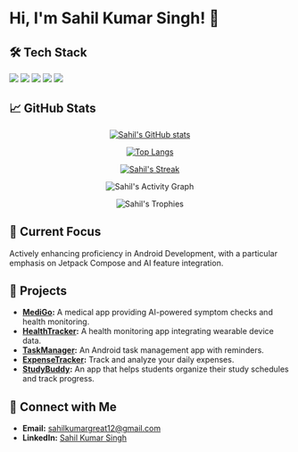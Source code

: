 # Hi, I'm Sahil Kumar Singh! 👋

## 🛠️ Tech Stack
<p align="left">
  <img src="https://img.shields.io/badge/Kotlin-0095D5?style=for-the-badge&logo=kotlin&logoColor=white"/>
  <img src="https://img.shields.io/badge/Jetpack%20Compose-4285F4?style=for-the-badge&logo=jetpack-compose&logoColor=white"/>
  <img src="https://img.shields.io/badge/Go-00ADD8?style=for-the-badge&logo=go&logoColor=white"/>
  <img src="https://img.shields.io/badge/Android%20Studio-3DDC84?style=for-the-badge&logo=android-studio&logoColor=white"/>
  <img src="https://img.shields.io/badge/Firebase-FFCA28?style=for-the-badge&logo=firebase&logoColor=white"/>
</p>

## 📈 GitHub Stats
<div align="center">
  
  [![Sahil's GitHub stats](https://github-readme-stats.vercel.app/api?username=SahilKumar75&show_icons=true&theme=radical)](https://github.com/SahilKumar75)
  
  [![Top Langs](https://github-readme-stats.vercel.app/api/top-langs/?username=SahilKumar75&layout=compact&theme=radical)](https://github.com/SahilKumar75)
  
  [![Sahil's Streak](https://github-readme-streak-stats.herokuapp.com/?user=SahilKumar75&theme=radical)](https://github.com/SahilKumar75)
  
  ![Sahil's Activity Graph](https://activity-graph.herokuapp.com/graph?username=SahilKumar75&theme=react-dark&hide_border=true&area=true)
  
  ![Sahil's Trophies](https://github-profile-trophy.vercel.app/?username=SahilKumar75&theme=radical&no-frame=true&column=7)
  
</div>

## 🌱 Current Focus
Actively enhancing proficiency in Android Development, with a particular emphasis on Jetpack Compose and AI feature integration.

## 📂 Projects
- **[MediGo](https://github.com/SahilKumar75/MediGo):** A medical app providing AI-powered symptom checks and health monitoring.
- **[HealthTracker](https://github.com/SahilKumar75/HealthTracker):** A health monitoring app integrating wearable device data.
- **[TaskManager](https://github.com/SahilKumar75/TaskManager):** An Android task management app with reminders.
- **[ExpenseTracker](https://github.com/SahilKumar75/ExpenseTracker):** Track and analyze your daily expenses.
- **[StudyBuddy](https://github.com/SahilKumar75/StudyBuddy):** An app that helps students organize their study schedules and track progress.

## 🔗 Connect with Me
- **Email:** [sahilkumargreat12@gmail.com](mailto:sahilkumargreat12@gmail.com)
- **LinkedIn:** [Sahil Kumar Singh](https://www.linkedin.com/in/sahil-kumar-singh/)
